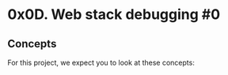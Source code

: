# 0x0D. Web stack debugging #0

## Concepts
For this project, we expect you to look at these concepts:
